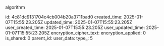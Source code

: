 algorithm

id: 4c81dc9131704c4cb004b20a3711bad0
created_time: 2025-01-07T15:55:23.205Z
updated_time: 2025-01-07T15:55:23.205Z
user_created_time: 2025-01-07T15:55:23.205Z
user_updated_time: 2025-01-07T15:55:23.205Z
encryption_cipher_text: 
encryption_applied: 0
is_shared: 0
parent_id: 
user_data: 
type_: 5